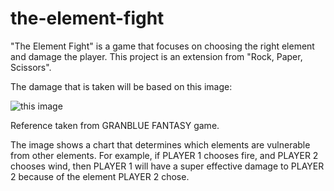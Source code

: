 # the-element-fight

"The Element Fight" is a game that focuses on choosing the right element and damage the player. This project is an extension from "Rock, Paper, Scissors".

The damage that is taken will be based on this image: 

![this image](https://gbf.wiki/images/e/e9/Help_001.png)

Reference taken from GRANBLUE FANTASY game.

The image shows a chart that determines which elements are vulnerable from other elements. For example, if PLAYER 1 chooses fire, and PLAYER 2 chooses wind, then PLAYER 1 will have a super effective damage to PLAYER 2 because of the element PLAYER 2 chose.
